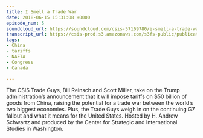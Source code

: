```yaml
---
title: I Smell a Trade War
date: 2018-06-15 15:31:08 +0000
episode_num: 5
soundcloud_url: https://soundcloud.com/csis-57169780/i-smell-a-trade-war?in=csis-57169780/sets/the-trade-guys
transcript_url: https://csis-prod.s3.amazonaws.com/s3fs-public/publication/180615_I_Smell_a_Trade_War_Episode_5.pdf?57JfAHrYJjyNQyxies.AvmisumS3MqGd
tags:
- China
- tariffs
- NAFTA
- Congress
- Canada

---
```

The CSIS Trade Guys, Bill Reinsch and Scott Miller, take on the Trump administration’s announcement that it will impose tariffs on $50 billion of goods from China, raising the potential for a trade war between the world’s two biggest economies. Plus, the Trade Guys weigh in on the continuing G7 fallout and what it means for the United States. Hosted by H. Andrew Schwartz and produced by the Center for Strategic and International Studies in Washington.